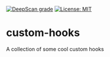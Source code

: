 [![DeepScan grade](https://deepscan.io/api/teams/10012/projects/13964/branches/248844/badge/grade.svg)](https://deepscan.io/dashboard#view=project&tid=10012&pid=13964&bid=248844)
[![License: MIT](https://img.shields.io/badge/License-MIT-yellow.svg)](https://github.com/ashish-r/mern-registration-form/blob/master/LICENSE)

# custom-hooks
A collection of some cool custom hooks 
